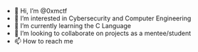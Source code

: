 - 👋 Hi, I’m @0xmctf
- 👀 I’m interested in Cybersecurity and Computer Engineering
- 🌱 I’m currently learning the C Language
- 💞️ I’m looking to collaborate on projects as a mentee/student
- 📫 How to reach me <!--- tba--->

<!---
0xmctf/0xmctf is a ✨ special ✨ repository because its `README.md` (this file) appears on your GitHub profile.
You can click the Preview link to take a look at your changes.
--->
